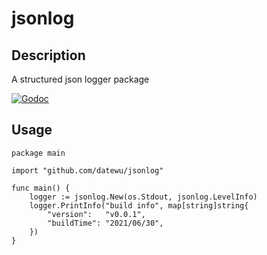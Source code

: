 # jsonlog
## Description
A structured json logger package

[![Godoc](http://img.shields.io/badge/go-documentation-blue.svg?style=flat-square)](https://godoc.org/github.com/datewu/jsonlog)

## Usage
```golang
package main

import "github.com/datewu/jsonlog"

func main() {
	logger := jsonlog.New(os.Stdout, jsonlog.LevelInfo)
	logger.PrintInfo("build info", map[string]string{
		"version":   "v0.0.1",
		"buildTime": "2021/06/30",
	})
}
```

